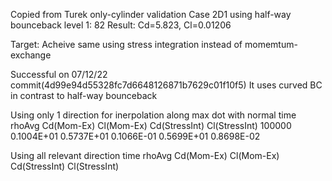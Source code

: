 Copied from
  Turek only-cylinder validation
  Case 2D1 using half-way bounceback
  level 1: 82
  Result: Cd=5.823, Cl=0.01206

Target: Acheive same using stress integration instead of momemtum-exchange

Successful on 07/12/22 commit(4d99e94d55328fc7d6648126871b7629c01f10f5)
It uses curved BC in contrast to half-way bounceback

Using only 1 direction for inerpolation along max dot with normal
  time      rhoAvg        Cd(Mom-Ex)    Cl(Mom-Ex)    Cd(StressInt) Cl(StressInt)
  100000    0.1004E+01    0.5737E+01    0.1066E-01    0.5699E+01    0.8698E-02

Using all relevant direction
  time      rhoAvg        Cd(Mom-Ex)    Cl(Mom-Ex)    Cd(StressInt) Cl(StressInt)
  